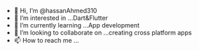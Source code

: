 - 👋 Hi, I’m @hassanAhmed310
- 👀 I’m interested in ...Dart&Flutter
- 🌱 I’m currently learning ...App development
- 💞️ I’m looking to collaborate on ...creating cross platform apps
- 📫 How to reach me ...

<!---
hassanAhmed310/hassanAhmed310 is a ✨ special ✨ repository because its `README.md` (this file) appears on your GitHub profile.
You can click the Preview link to take a look at your changes.
--->
